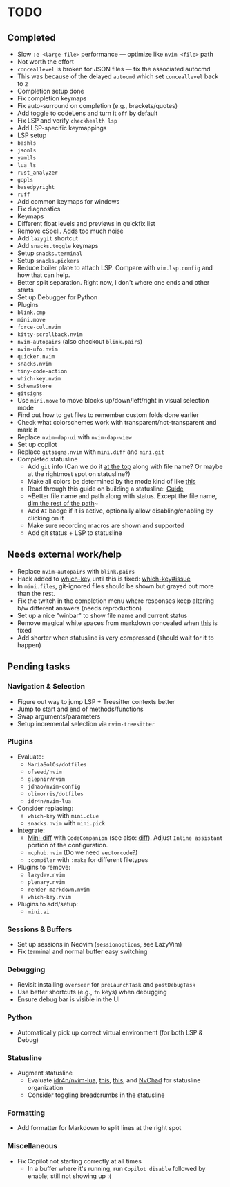 # TODO

## Completed

- Slow `:e <large-file>` performance — optimize like `nvim <file>` path
- Not worth the effort
- `conceallevel` is broken for JSON files — fix the associated autocmd
- This was because of the delayed `autocmd` which set `conceallevel` back to `2`
- Completion setup done
- Fix completion keymaps
- Fix auto-surround on completion (e.g., brackets/quotes)
- Add toggle to codeLens and turn it `off` by default
- Fix LSP and verify `checkhealth lsp`
- Add LSP-specific keymappings
- LSP setup
- `bashls`
- `jsonls`
- `yamlls`
- `lua_ls`
- `rust_analyzer`
- `gopls`
- `basedpyright`
- `ruff`
- Add common keymaps for windows
- Fix diagnostics
- Keymaps
- Different float levels and previews in quickfix list
- Remove cSpell. Adds too much noise
- Add `lazygit` shortcut
- Add `snacks.toggle` keymaps
- Setup `snacks.terminal`
- Setup `snacks.pickers`
- Reduce boiler plate to attach LSP. Compare with `vim.lsp.config` and how
  that can help.
- Better split separation. Right now, I don't where one ends and other starts
- Set up Debugger for Python
- Plugins
- `blink.cmp`
- `mini.move`
- `force-cul.nvim`
- `kitty-scrollback.nvim`
- `nvim-autopairs` (also checkout `blink.pairs`)
- `nvim-ufo.nvim`
- `quicker.nvim`
- `snacks.nvim`
- `tiny-code-action`
- `which-key.nvim`
- `SchemaStore`
- `gitsigns`
- Use `mini.move` to move blocks up/down/left/right in visual selection mode
- Find out how to get files to remember custom folds done earlier
- Check what colorschemes work with transparent/not-transparent and mark it
- Replace `nvim-dap-ui` with `nvim-dap-view`
- Set up copilot
- Replace `gitsigns.nvim` with `mini.diff` and `mini.git`
- Completed statusline
  - Add `git` info (Can we do it [at the top][1] along with file name? Or maybe at the rightmost spot on statusline?)
  - Make all colors be determined by the mode kind of like [this][7]
  - Read through this guide on building a statusline: [Guide][11]
  - ~Better file name and path along with status. Except the file name, [dim the rest of the path][2]~
  - Add `AI` badge if it is active, optionally allow disabling/enabling by clicking on it
  - Make sure recording macros are shown and supported
  - Add git status + LSP to statusline

## Needs external work/help

- Replace `nvim-autopairs` with `blink.pairs`
- Hack added to [which-key](./lua/plugins/which-key.lua) until this is fixed: [which-key#issue][6]
- In `mini.files`, git-ignored files should be shown but grayed out more than
  the rest.
- Fix the twitch in the completion menu where responses keep altering b/w
  different answers (needs reproduction)
- Set up a nice "winbar" to show file name and current status
- Remove magical white spaces from markdown concealed when [this][5] is fixed
- Add shorter when statusline is very compressed (should wait for it to happen)

## Pending tasks

### Navigation & Selection

- Figure out way to jump LSP + Treesitter contexts better
- Jump to start and end of methods/functions
- Swap arguments/parameters
- Setup incremental selection via `nvim-treesitter`

### Plugins

- Evaluate:
  - `MariaSolOs/dotfiles`
  - `ofseed/nvim`
  - `glepnir/nvim`
  - `jdhao/nvim-config`
  - `olimorris/dotfiles`
  - `idr4n/nvim-lua`
- Consider replacing:
  - `which-key` with `mini.clue`
  - `snacks.nvim` with `mini.pick`
- Integrate:
  - [Mini-diff][3] with `CodeCompanion` (see also: [diff][4]). Adjust `Inline assistant` portion of the configuration.
  - `mcphub.nvim` (Do we need `vectorcode`?)
  - `:compiler` with `:make` for different filetypes
- Plugins to remove:
  - `lazydev.nvim`
  - `plenary.nvim`
  - `render-markdown.nvim`
  - `which-key.nvim`
- Plugins to add/setup:
  - `mini.ai`

### Sessions & Buffers

- Set up sessions in Neovim (`sessionoptions`, see LazyVim)
- Fix terminal and normal buffer easy switching

### Debugging

- Revisit installing `overseer` for `preLaunchTask` and `postDebugTask`
- Use better shortcuts (e.g., `fn` keys) when debugging
- Ensure debug bar is visible in the UI

### Python

- Automatically pick up correct virtual environment (for both LSP & Debug)

### Statusline

- Augment statusline
  - Evaluate [idr4n/nvim-lua][9], [this][8], [this][10], and [NvChad][12] for statusline organization
  - Consider toggling breadcrumbs in the statusline

### Formatting

- Add formatter for Markdown to split lines at the right spot

### Miscellaneous

- Fix Copilot not starting correctly at all times
  - In a buffer where it's running, run `Copilot disable` followed by enable; still not showing up :(

[1]: https://www.reddit.com/media?url=https%3A%2F%2Fpreview.redd.it%2Fshow-me-your-statusline-v0-5r9nu6in6nyc1.png%3Fwidth%3D1922%26auto%3Dwebp%26s%3D0299ed5e1aa95b52ebb4c468b4a1a60a1d1127ae
[2]: https://www.reddit.com/media?url=https%3A%2F%2Fpreview.redd.it%2Fshow-me-your-statusline-v0-vmw6cl41snyc1.png%3Fwidth%3D1876%26auto%3Dwebp%26s%3D07ff31e7f74331dbe074d23d7dac2cf2cbe45da8
[3]: https://codecompanion.olimorris.dev/installation.html#mini-diff
[4]: https://codecompanion.olimorris.dev/configuration/chat-buffer.html#diff
[5]: https://github.com/neovim/neovim/issues/14409
[6]: https://github.com/folke/which-key.nvim/issues/967
[7]: https://imgur.com/a/UVdilYc
[8]: https://github.com/rezhaTanuharja/minimalistNVIM
[9]: https://github.com/idr4n/nvim-lua
[10]: https://github.com/strash/everybody-wants-that-line.nvim
[11]: https://github.com/OXY2DEV/bars.nvim/wiki/Guide_Statusline
[12]: https://github.com/NvChad/ui/blob/v2.0/lua/nvchad/statusline/default.lua
